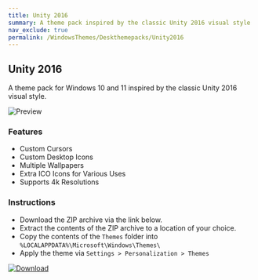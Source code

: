 ```yaml
---
title: Unity 2016
summary: A theme pack inspired by the classic Unity 2016 visual style
nav_exclude: true
permalink: /WindowsThemes/Deskthemepacks/Unity2016
---
```


## Unity 2016

A theme pack for Windows 10 and 11 inspired by the classic Unity 2016 visual style.

![Preview](https://gitlab.com/the-back-room/deskthemepacks/sfw/unity-2016/-/raw/main/Extras/Preview.bmp)

### Features

- Custom Cursors
- Custom Desktop Icons
- Multiple Wallpapers
- Extra ICO Icons for Various Uses
- Supports 4k Resolutions

### Instructions

- Download the ZIP archive via the link below.
- Extract the contents of the ZIP archive to a location of your choice.
- Copy the contents of the `Themes` folder into `%LOCALAPPDATA%\Microsoft\Windows\Themes\`
- Apply the theme via `Settings > Personalization > Themes`

[![Download](https://img.shields.io/badge/Download-black?style=plastic&logo=gitlab&logoColor=white&logoSize=auto&label=GitLab&labelColor=red&color=black&cacheSeconds=3600)](https://gitlab.com/the-back-room/deskthemepacks/sfw/unity-2016/-/archive/main/unity-2016-main.zip)